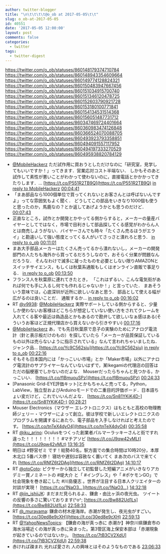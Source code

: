 ```yaml
---
author: twitter-blogger
title: "\n\t\t\t\t@o_ob at 2017-05-05\t\t"
slug: o_ob-at-2017-05-05
id: 40551
date: '2017-05-05 12:00:00'
layout: post
comments: false
categories:
  - twitter
tags:
  - twitter-digest
---
```


https://twitter.com/o_ob/statuses/860148179374710784 https://twitter.com/o_ob/statuses/860148943354609664 https://twitter.com/o_ob/statuses/860149774128824321 https://twitter.com/o_ob/statuses/860150483947667456 https://twitter.com/o_ob/statuses/860151034915700740 https://twitter.com/o_ob/statuses/860151346120478725 https://twitter.com/o_ob/statuses/860152603790921728 https://twitter.com/o_ob/statuses/860153180100771841 https://twitter.com/o_ob/statuses/860154134531514368 https://twitter.com/o_ob/statuses/860156051487731712 https://twitter.com/o_ob/statuses/860347469724401664 https://twitter.com/o_ob/statuses/860360983474126848 https://twitter.com/o_ob/statuses/860366524070088705 https://twitter.com/o_ob/statuses/860493923793358851 https://twitter.com/o_ob/statuses/860494091557117952 https://twitter.com/o_ob/statuses/860494197333270529 https://twitter.com/o_ob/statuses/860495938820784129  

*   [@MobileHackerz](https://twitter.com/MobileHackerz) ただ試作用に買おうとしただけなのに「研究室，見学してもいいですか！」ってきます．営業応対コスト半端ない． しかもそのあと試作して素性が悪いことがわかって使わないのに，直接電話とかかかってきたりします．… [https://t.co/P551R2TB9Q](https://t.co/P551R2TB9Q) [in reply to MobileHackerz](https://twitter.com/MobileHackerz/statuses/860146489091215360) [00:04:41](https://twitter.com/o_ob/statuses/860148179374710784)
*   「まあ部品なら1000個単位で買ってくれないとお客さんとは呼ばないんですよ」ってな雰囲気もよく聞く． どうしてこの部品をいきなり1000個も使うと思ったのか，馬鹿なの？とか返してあげようかとも思うのだけど． [00:07:43](https://twitter.com/o_ob/statuses/860148943354609664)
*   正直なところ，試作とか開発とかやってる側からすると，メーカーの量産バイヤーとしてではなく，市場で目利きして部品探してくる感覚がわからん人とは商売しようがない．バイヤーさんでも時々「たくさん売るほうがエライ」と勘違いして強い態度とってくる人がいてさっさと潰れろと思う． [in reply to o_ob](https://twitter.com/o_ob/statuses/860148943354609664) [00:11:01](https://twitter.com/o_ob/statuses/860149774128824321)
*   まあ大手部品メーカーはたくさん売ってるから潰れないし，メーカーの開発部門の人たちも海外から買ってるだろうしなので，おそらく分業が問題なんだろうな． そんなわけで滅多に凝ったものを必要としない限りAMAZONとスイッチサイエンス，もしくは秋葉系通販もしくはオンライン直販で事足りる． [in reply to o_ob](https://twitter.com/o_ob/statuses/860149774128824321) [00:13:50](https://twitter.com/o_ob/statuses/860150483947667456)
*   フランス人を秋葉原に連れてきたとき， 「これはずるい，こんな電気街があれば何でも手に入るし何でも作れるじゃないか！」と言っていた． まあそういう意味では，心底深圳が近所に欲しいなあと思う． 部品として使える幅が広がるのは良いことだ． 通販するか… [in reply to o_ob](https://twitter.com/o_ob/statuses/860150483947667456) [00:16:02](https://twitter.com/o_ob/statuses/860151034915700740)
*   RT [@v9938](https://twitter.com/v9938): [@MobileHackerz](https://twitter.com/MobileHackerz) 実際サポートしている側からすると、少量しか使わないお客様ほどこちらが想定していない使い方をされてクレームを入れてくる客や最近は偽造品とかもあるので勘弁して欲しいなぁ感はある(そういうお客ほど正規代理店から買えないから引きやすい) [00:17:16](https://twitter.com/o_ob/statuses/860151346120478725)
*   [@MobileHackerz](https://twitter.com/MobileHackerz) あ，でも先日秋葉原で息子の実験のためにアナログ電流計（針と表示板だけのもの）を探していたら「メーカーが品質保証しているもの以外は売らないように指示されている」なんて言われちゃいましたね． ジャンク品… [https://t.co/Yc9C562siu](https://t.co/Yc9C562siu) [in reply to o_ob](https://twitter.com/o_ob/statuses/860148179374710784) [00:22:16](https://twitter.com/o_ob/statuses/860152603790921728)
*   そもそも日本国内には「かっこいい市場」とか「Maker市場」以外にアナログ電流計のサプライヤーなんていないはずで，某Ikegamiの代理店の回答はただの脳梗塞でしかないのだよな． Mouserだったらちゃんと見つかる，かっこいい． [https://t.co/flBmuouSPz](https://t.co/flBmuouSPz) [00:24:33](https://twitter.com/o_ob/statuses/860153180100771841)
*   [Panasonic Grid-EYE評価キット]とかもちゃんと売ってる，Python，LabView，独立型およびArduinoモードでの二重目的評価ボード．日本語ちょい変だけど，これでいいんだよな． [https://t.co/Sn81YKiK4D-](https://t.co/Sn81YKiK4D-) [00:28:21](https://twitter.com/o_ob/statuses/860154134531514368)
*   Mouser Electronics（マウザー エレクトロニクス）はもともと高校の物理教師ジェリー・マウザーによって創立。彼は学校で新しいエレクトロニクスのプログラムを開講するにあたり、電子部品を入手しなければと考えたのです。 [https://t.co/tnTeX4dyO4](https://t.co/tnTeX4dyO4) [00:35:58](https://twitter.com/o_ob/statuses/860156051487731712)
*   RT [@iku_arino](https://twitter.com/iku_arino): Oculusをつくった創業者パルマーラッキーさんと街ですれ違った！！！！！！！！ #マチアソビ [https://t.co/J9qw42vMLt](https://t.co/J9qw42vMLt) [13:16:35](https://twitter.com/o_ob/statuses/860347469724401664)
*   明日は #野営ゼミ です！総勢40名，駅方面での集合時間は10時20分，本厚木北口 5番バス停！ 寝坊や遅刻は容赦なく置いてく まあ次のバスで来てくれ [https://t.co/RNfZ6t2DAg](https://t.co/RNfZ6t2DAg) [14:10:17](https://twitter.com/o_ob/statuses/860360983474126848)
*   RT [@otoCoto](https://twitter.com/otoCoto): ピクサーから独立して初監督した短編アニメがいきなりアカデミー賞ノミネートの #堤大介 と「 #イングレス」や「 #ポケモンGO」で社会現象を巻き起こした #川島優志 。世界が注目する日本人クリエイターの対談が実現！ [https://t.co/1NaO3…](https://t.co/1NaO3…) [14:32:18](https://twitter.com/o_ob/statuses/860366524070088705)
*   RT [@jin_ishiiJK](https://twitter.com/jin_ishiiJK): まだまだ見られるよ、鎌倉・由比ヶ浜の夜光虫。 ツイートの反響の多さに驚いております(^o^; [https://t.co/Bw882Ud1Ls](https://t.co/Bw882Ud1Ls) [22:58:33](https://twitter.com/o_ob/statuses/860493923793358851)
*   RT [@_murayama](https://twitter.com/_murayama): 鎌倉の材木座海岸。赤潮が発生し、夜光虫がすごい。 [https://t.co/30ed8e9cXH](https://t.co/30ed8e9cXH) [22:59:13](https://twitter.com/o_ob/statuses/860494091557117952)
*   RT [@YahooNewsTopics](https://twitter.com/YahooNewsTopics): 【鎌倉の海が真っ赤に 赤潮か】神奈川県鎌倉市の海水浴場近くの海が真っ赤に染まった。第3管区海上保安本部は「赤潮現象が起きているのではないか」。 [https://t.co/7tB3CV2XdU](https://t.co/7tB3CV2XdU) [22:59:38](https://twitter.com/o_ob/statuses/860494197333270529)
*   赤ければ疎まれ 光れば愛され 人の興味とはそのようなものである [23:06:33](https://twitter.com/o_ob/statuses/860495938820784129)
